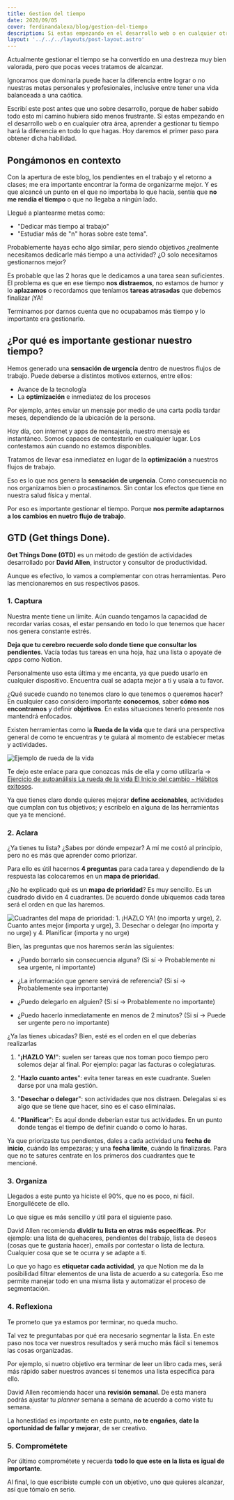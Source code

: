 ```yaml
---
title: Gestion del tiempo
date: 2020/09/05
cover: ferdinandalexa/blog/gestion-del-tiempo
description: Si estas empezando en el desarrollo web o en cualquier otra área, aprender a gestionar tu tiempo hará la diferencia en todo lo que hagas. Hoy daremos el primer paso para obtener dicha habilidad.
layout: '../../../layouts/post-layout.astro'
---
```

Actualmente gestionar el tiempo se ha convertido en una destreza muy bien valorada, pero que pocas veces tratamos de alcanzar. 

Ignoramos que dominarla puede hacer la diferencia entre lograr o no nuestras metas personales y profesionales, inclusive entre tener una vida balanceada a una caótica. 

Escribí este post antes que uno sobre desarrollo, porque de haber sabido todo esto mí camino hubiera sido menos frustrante. Si estas  empezando en el desarrollo web o en cualquier otra área, aprender a gestionar tu tiempo hará la diferencia en todo lo que hagas. Hoy daremos el primer paso para obtener dicha habilidad.

## Pongámonos en contexto

Con la apertura de este blog, los pendientes en el trabajo y el retorno a clases; me era importante encontrar la forma de organizarme mejor. Y es que alcancé un punto en el que no importaba lo que hacía, sentía que **no me rendía el tiempo** o que no llegaba a ningún lado.

Llegué a plantearme metas como: 
* "Dedicar más tiempo al trabajo" 
* "Estudiar más de "n" horas sobre este tema". 

Probablemente hayas echo algo similar, pero siendo objetivos ¿realmente necesitamos dedicarle más tiempo a una actividad? ¿O solo necesitamos gestionarnos mejor? 

Es probable que las 2 horas que le dedicamos a una tarea sean suficientes. El problema es que en ese tiempo **nos distraemos**, no estamos de humor y lo **aplazamos** o recordamos que teníamos **tareas atrasadas** que debemos finalizar ¡YA!

Terminamos por darnos cuenta que no ocupabamos más tiempo y lo importante era gestionarlo. 


## ¿Por qué es importante gestionar nuestro tiempo?

Hemos generado una **sensación de urgencia** dentro de nuestros flujos de trabajo. Puede deberse a distintos motivos externos, entre ellos:

* Avance de la tecnología 
* La **optimización** e inmediatez de los procesos

Por ejemplo, antes enviar un mensaje por medio de una carta podía tardar meses, dependiendo de la ubicación de la persona.

Hoy día, con internet y apps de mensajería, nuestro mensaje es instantáneo. Somos capaces de contestarlo en cualquier lugar. Los contestamos aún cuando no estamos disponibles.

Tratamos de llevar esa inmediatez en lugar de la **optimización** a nuestros flujos de trabajo. 

Eso es lo que nos genera la **sensación de urgencia**. Como consecuencia no nos organizamos bien o procastinamos. Sin contar los efectos que tiene en nuestra salud física y mental.

Por eso es importante gestionar el tiempo. Porque **nos permite adaptarnos a los cambios en nuetro flujo de trabajo**. 

##  GTD (Get things Done).

**Get Things Done (GTD)** es un método de gestión de actividades desarrollado por **David Allen**, instructor y consultor de productividad. 

Aunque es efectivo, lo vamos a complementar con otras herramientas. Pero las mencionaremos en sus respectivos pasos.

### 1. Captura

Nuestra mente tiene un límite. Aún cuando tengamos la capacidad de recordar varias cosas, el estar pensando en todo lo que tenemos que hacer nos genera constante estrés.

**Deja que tu cerebro recuerde solo donde tiene que consultar los pendientes**. Vacía todas tus tareas en una hoja, haz una lista o apoyate de _apps_ como Notion. 

Personalmente uso esta última y me encanta, ya que puedo usarlo en cualquier dispositivo. Encuentra cual se adapta mejor a ti y usala a tu favor.

¿Qué sucede cuando no tenemos claro lo que tenemos o queremos hacer? En cualquier caso considero importante **conocernos**, saber **cómo nos encontramos** y definir **objetivos**. En estas situaciones tenerlo presente nos mantendrá enfocados.

Existen herramientas como la **Rueda de la vida** que te dará una perspectiva general de como te encuentras y te guiará al momento de establecer metas y actividades.

<picture>
    <img src="https://res.cloudinary.com/ferdinandalexa/image/upload/c_scale,w_512/ferdinandalexa/blog/gestion-del-tiempo__rueda-de-la-vida-ejemplo" alt="Ejemplo de rueda de la vida" loading="lazy" />
</picture>

Te dejo este enlace para que conozcas más de ella y como utilizarla → <a href="https://habitosexitosos.com/desarrollo-personal/la-rueda-de-la-vida/" target="_blank" rel="noopener noreferrer nofollow">Ejercicio de autoanálisis La rueda de la vida El Inicio del cambio - Hábitos exitosos</a>.

Ya que tienes claro donde quieres mejorar **define accionables**, actividades que cumplan con tus objetivos; y escribelo en alguna de las herramientas que ya te mencioné.

### 2. Aclara

¿Ya tienes tu lista? ¿Sabes por dónde empezar? A mí me costó al principio, pero no es más que aprender como priorizar.

Para ello es útil hacernos **4 preguntas** para cada tarea y dependiendo de la respuesta las colocaremos en un **mapa de prioridad**.

¿No he explicado qué es un **mapa de prioridad**? Es muy sencillo. Es un cuadrado divido en 4 cuadrantes. De acuerdo donde ubiquemos cada tarea será el orden en que las haremos.

<picture>
    <img src="https://res.cloudinary.com/ferdinandalexa/image/upload/c_scale,w_512/ferdinandalexa/blog/gestion-del-tiempo__prioridad" alt="Cuadrantes del mapa de prioridad: 1. ¡HAZLO YA! (no importa y urge), 2. Cuanto antes mejor (importa y urge), 3. Desechar o delegar (no importa y no urge) y 4. Planificar (importa y no urge)" loading="lazy" />
</picture>

Bien, las preguntas que nos haremos serán las siguientes:

- ¿Puedo borrarlo sin consecuencia alguna? (Si sí  → Probablemente ni sea urgente, ni importante)

- ¿La información que genere servirá de referencia? (Si sí → Probablemente sea importante)

- ¿Puedo delegarlo en alguien? (Si sí → Probablemente no importante)

- ¿Puedo hacerlo inmediatamente en menos de 2 minutos? (Si sí → Puede ser urgente pero no importante)

¿Ya las tienes ubicadas? Bien, esté es el orden en el que deberías realizarlas

1. "**¡HAZLO YA!**": suelen ser tareas que nos toman poco tiempo pero solemos dejar al final. Por ejemplo: pagar las facturas o colegiaturas.

2. "**Hazlo cuanto antes**": evita tener tareas en este cuadrante. Suelen darse por una mala gestión.

3. "**Desechar o delegar**": son actividades que nos distraen. Delegalas si es algo que se tiene que hacer, sino es el caso eliminalas.

4. "**Planificar**": Es aquí donde deberían estar tus actividades. En un punto donde tengas el tiempo de definir cuando o como lo haras.

Ya que priorizaste tus pendientes, dales a cada actividad una **fecha de inicio**, cuándo las empezaras; y una **fecha límite**, cuándo la finalizaras. Para que no te satures centrate en los primeros dos cuadrantes que te mencioné.

### 3. Organiza

Llegados a este punto ya hiciste el 90%, que no es poco, ni fácil. Enorgullécete de ello.

Lo que sigue es más sencillo y útil para el siguiente paso.

David Allen recomienda **dividir tu lista en otras más específicas**. Por ejemplo: una lista de quehaceres, pendientes del trabajo, lista de deseos (cosas que te gustaría hacer), emails por contestar o lista de lectura. Cualquier cosa que se te ocurra y se adapte a ti.

Lo que yo hago es **etiquetar cada actividad**, ya que Notion me da la posibilidad filtrar elementos de una lista de acuerdo a su categoría. Eso me permite manejar todo en una misma lista y automatizar el proceso de segmentación.

### 4. Reflexiona

Te prometo que ya estamos por terminar, no queda mucho.

Tal vez te preguntabas por qué era necesario segmentar la lista. En este paso nos toca ver nuestros resultados y será mucho más fácil si tenemos las cosas organizadas.

Por ejemplo, si nuetro objetivo era terminar de leer un libro cada mes, será más rápido saber nuestros avances si tenemos una lista específica para ello.

David Allen recomienda hacer una **revisión semanal**. De esta manera podrás ajustar tu _planner_ semana a semana de acuerdo a como viste tu semana. 

La honestidad es importante en este punto, **no te engañes**, **date la oportunidad de fallar y mejorar**, de ser creativo.

### 5. Comprométete

Por último comprométete y recuerda **todo lo que este en la lista es igual de importante**.

Al final, lo que escribiste cumple con un objetivo, uno que quieres alcanzar, así que tómalo en serio.